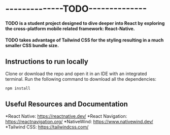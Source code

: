 # **--------------TODO--------------**

#### TODO is a student project designed to dive deeper into React by exploring the cross-platform mobile related framework: React-Native.

#### TODO takes advantage of Tailwind CSS for the styling resulting in a much smaller CSS bundle size.

## **Instructions to run locally**

<p>Clone or download the repo and open it in an IDE with an integrated terminal. Run the following command to download all the dependencies:</p>

```
npm install

```

## **Useful Resources and Documentation**

*React Native: https://reactnative.dev/
*React Navigation: https://reactnavigation.org/
*NativeWind: https://www.nativewind.dev/
*Tailwind CSS: https://tailwindcss.com/
